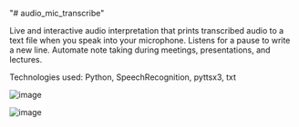 "# audio_mic_transcribe" 

Live and interactive audio interpretation that prints transcribed audio to a text file when you speak into your microphone. Listens for a pause to write a new line. Automate note taking during meetings, presentations, and lectures.

Technologies used: Python, SpeechRecognition, pyttsx3, txt

![image](https://user-images.githubusercontent.com/98496684/206566182-ac755557-cac9-419f-9768-886ed9baa3b9.png)

![image](https://user-images.githubusercontent.com/98496684/206566234-30383536-3dac-47e3-b9e7-c8be24515a6a.png)
